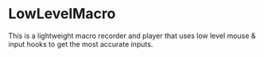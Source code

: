 # LowLevelMacro
This is a lightweight macro recorder and player that uses low level mouse &amp; input hooks to get the most accurate inputs.
